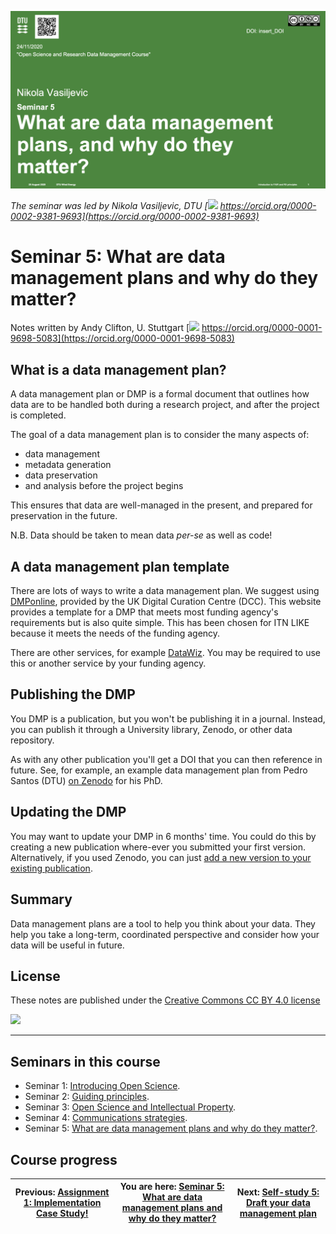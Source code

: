 [![](../seminar_05_slides_draft.png)](../beamer/main.pdf)

_The seminar was led by Nikola Vasiljevic, DTU [![](https://orcid.org/sites/default/files/images/orcid_16x16.png) https://orcid.org/0000-0002-9381-9693](https://orcid.org/0000-0002-9381-9693)_

# Seminar 5: What are data management plans and why do they matter?
Notes written by Andy Clifton, U. Stuttgart [![](https://orcid.org/sites/default/files/images/orcid_16x16.png) https://orcid.org/0000-0001-9698-5083](https://orcid.org/0000-0001-9698-5083)

## What is a data management plan?

A data management plan or DMP is a formal document that outlines how data are to be handled both during a research project, and after the project is completed.

The goal of a data management plan is to consider the many aspects of: 
 * data management
 * metadata generation
 * data preservation
 * and analysis before the project begins

This ensures that data are well-managed in the present, and prepared for preservation in the future.

N.B. Data should be taken to mean data _per-se_ as well as code!

## A data management plan template
There are lots of ways to write a data management plan. We suggest using [DMPonline](https://dmponline.dcc.ac.uk/), provided by the UK Digital Curation Centre (DCC). This website provides a template for a DMP that meets most funding agency's requirements but is also quite simple. This has been chosen for ITN LIKE because it meets the needs of the funding agency.

There are other services, for example [DataWiz](https://datawiz.leibniz-psychology.org/DataWiz/). You may be required to use this or another service by your funding agency.

## Publishing the DMP
You DMP is a publication, but you won't be publishing it in a journal. Instead, you can publish it through a University library, Zenodo, or other data repository. 

As with any other publication you'll get a DOI that you can then reference in future. See, for example, an example data management plan from Pedro Santos (DTU) [on Zenodo](https://zenodo.org/record/4009127) for his PhD.

## Updating the DMP
You may want to update your DMP in 6 months' time. You could do this by creating a new publication where-ever you submitted your first version. Alternatively, if you used Zenodo, you can just [add a new version to your existing publication](https://help.zenodo.org/#versioning). 

## Summary
Data management plans are a tool to help you think about your data. They help you take a long-term, coordinated perspective and consider how your data will be useful in future.

## License
These notes are published under the [Creative Commons CC BY 4.0 license](https://creativecommons.org/licenses/by/4.0/)

![](https://mirrors.creativecommons.org/presskit/buttons/80x15/png/by-sa.png)

---

## Seminars in this course
- Seminar 1: [Introducing Open Science](../../01_seminar1/notes/readme.md).
- Seminar 2: [Guiding principles](../../03_seminar2/notes/readme.md).
- Seminar 3: [Open Science and Intellectual Property](../../05_seminar3/notes/readme.md).
- Seminar 4: [Communications strategies](../../07_seminar4/notes/readme.md).
- Seminar 5: [What are data management plans and why do they matter?](../../10_seminar5/notes/readme.md).

## Course progress
| Previous: [Assignment 1: Implementation Case Study!](../../09_assignment1/readme.md) | You are here: [Seminar 5: What are data management plans and why do they matter?](../readme.md) | Next: [Self-study 5: Draft your data management plan](../../11_selfstudy5/readme.md) |
| -- | -- | -- |
